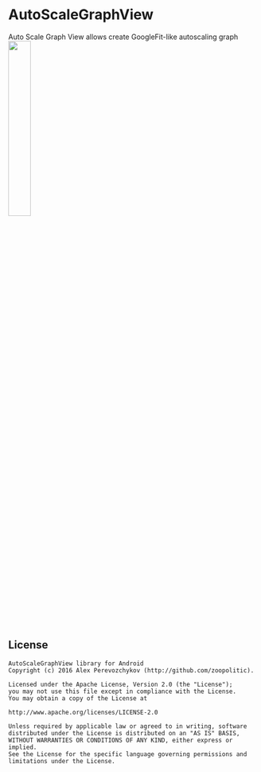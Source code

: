 # AutoScaleGraphView
Auto Scale Graph View allows create GoogleFit-like autoscaling graph
<img src="https://github.com/zoopolitic/AutoScaleGraphView/blob/master/demo.gif?raw=true" width="30%" /> 

## License

```
AutoScaleGraphView library for Android
Copyright (c) 2016 Alex Perevozchykov (http://github.com/zoopolitic).

Licensed under the Apache License, Version 2.0 (the "License");
you may not use this file except in compliance with the License.
You may obtain a copy of the License at

http://www.apache.org/licenses/LICENSE-2.0

Unless required by applicable law or agreed to in writing, software
distributed under the License is distributed on an "AS IS" BASIS,
WITHOUT WARRANTIES OR CONDITIONS OF ANY KIND, either express or implied.
See the License for the specific language governing permissions and
limitations under the License.
```
